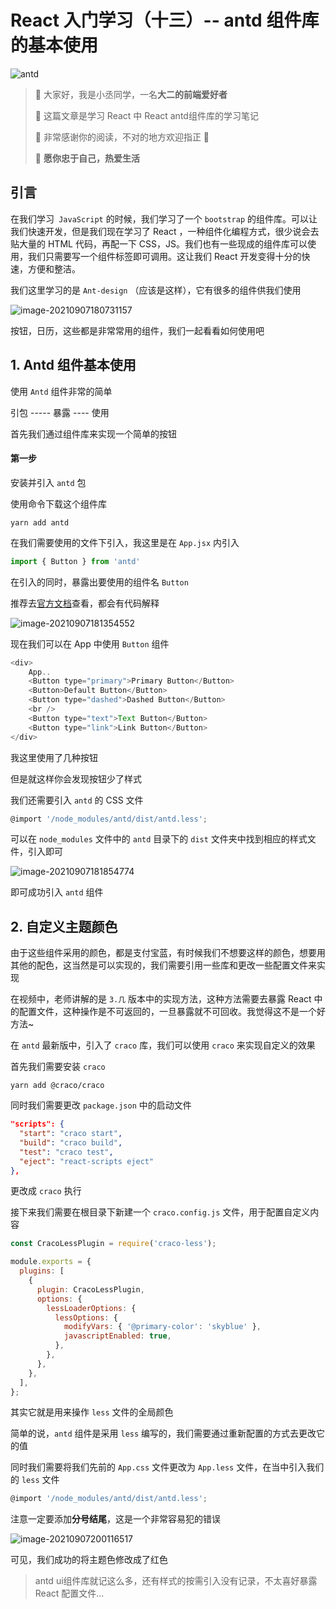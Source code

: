#  React 入门学习（十三）-- antd 组件库的基本使用

![antd](https://ljcimg.oss-cn-beijing.aliyuncs.com/img/antd.gif)

> 📢 大家好，我是小丞同学，一名**大二的前端爱好者**
>
> 📢 这篇文章是学习 React 中 React antd组件库的学习笔记
>
> 📢 非常感谢你的阅读，不对的地方欢迎指正 🙏
>
> 📢 **愿你忠于自己，热爱生活**

## 引言

在我们学习` JavaScript` 的时候，我们学习了一个 `bootstrap` 的组件库。可以让我们快速开发，但是我们现在学习了 React ，一种组件化编程方式，很少说会去贴大量的 HTML 代码，再配一下 CSS，JS。我们也有一些现成的组件库可以使用，我们只需要写一个组件标签即可调用。这让我们 React 开发变得十分的快速，方便和整洁。

我们这里学习的是 `Ant-design` （应该是这样），它有很多的组件供我们使用

![image-20210907180731157](https://ljcimg.oss-cn-beijing.aliyuncs.com/img/image-20210907180731157.png)

按钮，日历，这些都是非常常用的组件，我们一起看看如何使用吧

## 1. Antd 组件基本使用

使用 `Antd` 组件非常的简单

引包 ----- 暴露 ---- 使用

首先我们通过组件库来实现一个简单的按钮

#### 第一步

安装并引入 `antd` 包

使用命令下载这个组件库

```shell
yarn add antd
```

在我们需要使用的文件下引入，我这里是在 `App.jsx` 内引入

```js
import { Button } from 'antd'
```

在引入的同时，暴露出要使用的组件名 `Button`

推荐去[官方文档](https://ant.design/components/button-cn/)查看，都会有代码解释

![image-20210907181354552](https://ljcimg.oss-cn-beijing.aliyuncs.com/img/image-20210907181354552.png)

现在我们可以在 App 中使用 `Button` 组件

```js
<div>
    App..
    <Button type="primary">Primary Button</Button>
    <Button>Default Button</Button>
    <Button type="dashed">Dashed Button</Button>
    <br />
    <Button type="text">Text Button</Button>
    <Button type="link">Link Button</Button>
</div>
```

我这里使用了几种按钮

但是就这样你会发现按钮少了样式

我们还需要引入 `antd` 的 CSS 文件

```js
@import '/node_modules/antd/dist/antd.less';
```

可以在 `node_modules` 文件中的 `antd` 目录下的 `dist` 文件夹中找到相应的样式文件，引入即可

![image-20210907181854774](https://ljcimg.oss-cn-beijing.aliyuncs.com/img/image-20210907181854774.png)

即可成功引入 `antd` 组件

## 2. 自定义主题颜色

由于这些组件采用的颜色，都是支付宝蓝，有时候我们不想要这样的颜色，想要用其他的配色，这当然是可以实现的，我们需要引用一些库和更改一些配置文件来实现

在视频中，老师讲解的是 `3.几` 版本中的实现方法，这种方法需要去暴露 React 中的配置文件，这种操作是不可返回的，一旦暴露就不可回收。我觉得这不是一个好方法~

在 `antd` 最新版中，引入了 `craco` 库，我们可以使用 `craco` 来实现自定义的效果

首先我们需要安装 `craco` 

```shell
yarn add @craco/craco
```

同时我们需要更改 `package.json` 中的启动文件

```json
"scripts": {
  "start": "craco start",
  "build": "craco build",
  "test": "craco test",
  "eject": "react-scripts eject"
},
```

更改成 `craco` 执行

接下来我们需要在根目录下新建一个 `craco.config.js` 文件，用于配置自定义内容

```js
const CracoLessPlugin = require('craco-less');

module.exports = {
  plugins: [
    {
      plugin: CracoLessPlugin,
      options: {
        lessLoaderOptions: {
          lessOptions: {
            modifyVars: { '@primary-color': 'skyblue' },
            javascriptEnabled: true,
          },
        },
      },
    },
  ],
};
```

其实它就是用来操作 `less` 文件的全局颜色

简单的说，`antd` 组件是采用 `less` 编写的，我们需要通过重新配置的方式去更改它的值

同时我们需要将我们先前的 `App.css` 文件更改为 `App.less` 文件，在当中引入我们的 `less` 文件

```js
@import '/node_modules/antd/dist/antd.less';
```

注意一定要添加**分号结尾**，这是一个非常容易犯的错误

![image-20210907200116517](https://ljcimg.oss-cn-beijing.aliyuncs.com/img/image-20210907200116517.png)

可见，我们成功的将主题色修改成了红色

> antd ui组件库就记这么多，还有样式的按需引入没有记录，不太喜好暴露 React 配置文件...

